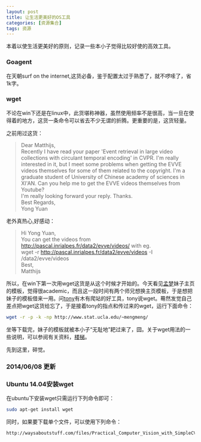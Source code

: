 ```yaml
---
layout: post
title: 让生活更美好的OS工具
categories: [资源集合]
tags: 资源
---
```


本着以使生活更美好的原则，记录一些本小子觉得比较好使的高效工具。

### Goagent

在天朝surf on the internet,这货必备，鉴于配置太过于熟悉了，就不啰嗦了，省1k字。

### wget

不论在win下还是在linux中，此货堪称神器，虽然使用频率不是很高，当一旦在使得着的地方，这货一条命令可以省去不少无谓的折腾。更重要的是，这货轻量。

之前用过这货： 

> Dear Matthijs,  
Recently I have read your paper 'Event retrieval in large video collections with circulant temporal encoding' in CVPR. I'm really interested in it, but I meet some problems when getting the EVVE videos themselves for some of them related to the copyright. I'm a graduate student  of University of Chinese academy of sciences in XI'AN. Can you help me to get the EVVE videos themselves from Youtube?  
I'm really looking forward your reply. Thanks.  
Best Regards,  
Yong Yuan

老外真热心,好感动：

>Hi Yong Yuan,  
You can get the videos from http://pascal.inrialpes.fr/data2/evve/videos/ with eg.  
wget -r http://pascal.inrialpes.fr/data2/evve/videos -I /data2/evve/videos  
Best,  
Matthijs

所以，在win下第一次用wget这货是从这个时候才开始的。今天看见[孟梦](http://www.stat.ucla.edu/~mengmeng/index.html)妹子主页的模板，觉得很academic，而且这一段时间有两个师兄想换主页模板，于是想把妹子的模板借来一用。问[tony](http://peqiu.com/)有木有爬站的好工具，tony说wget。蓦然发觉自己差点把wget这货给忘了，于是接着tony的指点和传过来的wget，运行下面命令：

```sh
wget -r -p -k -np http://www.stat.ucla.edu/~mengmeng/
```
坐等下载完，妹子的模板就被本小子“无耻地”耙过来了，囧。关于wget用法的一些说明，可以参阅有关资料，[楼梯](http://hi.baidu.com/xjtdy888/item/9ec3bbf57672f32d743c4c92)。

先到这里，碎觉。

### 2014/06/08 更新

### Ubuntu 14.04安装wget

在ubuntu下安装wget只需运行下列命令即可：

```sh
sudo apt-get install wget
```
同时，如果要下载单个文件，可以使用下列命令：

```sh
http://waysaboutstuff.com/files/Practical_Computer_Vision_with_SimpleCV.pdf
```